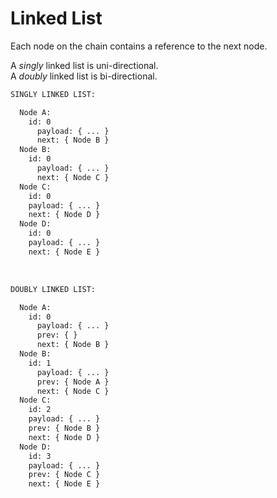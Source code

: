 # Linked List

Each node on the chain contains a reference to the next node.</br>

A _singly_ linked list is uni-directional.</br>
A _doubly_ linked list is bi-directional.</br>

```txt
SINGLY LINKED LIST:

  Node A:
    id: 0
      payload: { ... }
      next: { Node B }
  Node B:
    id: 0
      payload: { ... }
      next: { Node C }
  Node C:
    id: 0
    payload: { ... }
    next: { Node D }
  Node D:
    id: 0
    payload: { ... }
    next: { Node E }
```

</br>

```txt
DOUBLY LINKED LIST:

  Node A:
    id: 0
      payload: { ... }
      prev: { }
      next: { Node B }
  Node B:
    id: 1
      payload: { ... }
      prev: { Node A }
      next: { Node C }
  Node C:
    id: 2
    payload: { ... }
    prev: { Node B }
    next: { Node D }
  Node D:
    id: 3
    payload: { ... }
    prev: { Node C }
    next: { Node E }
```
